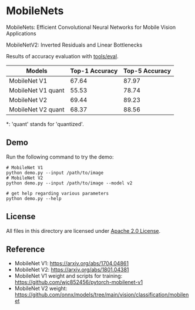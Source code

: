 # MobileNets

MobileNets: Efficient Convolutional Neural Networks for Mobile Vision Applications

MobileNetV2: Inverted Residuals and Linear Bottlenecks

Results of accuracy evaluation with [tools/eval](../../tools/eval).

| Models             | Top-1 Accuracy | Top-5 Accuracy |
| ------------------ | -------------- | -------------- |
| MobileNet V1       | 67.64          | 87.97          |
| MobileNet V1 quant | 55.53          | 78.74          |
| MobileNet V2       | 69.44          | 89.23          |
| MobileNet V2 quant | 68.37          | 88.56          |

\*: 'quant' stands for 'quantized'.

## Demo

Run the following command to try the demo:

```shell
# MobileNet V1
python demo.py --input /path/to/image
# MobileNet V2
python demo.py --input /path/to/image --model v2

# get help regarding various parameters
python demo.py --help
```

## License

All files in this directory are licensed under [Apache 2.0 License](./LICENSE).

## Reference

- MobileNet V1: https://arxiv.org/abs/1704.04861
- MobileNet V2: https://arxiv.org/abs/1801.04381
- MobileNet V1 weight and scripts for training: https://github.com/wjc852456/pytorch-mobilenet-v1
- MobileNet V2 weight: https://github.com/onnx/models/tree/main/vision/classification/mobilenet
